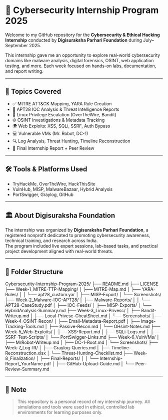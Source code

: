 # 🔐 Cybersecurity Internship Program 2025

Welcome to my GitHub repository for the **Cybersecurity & Ethical Hacking Internship** conducted by **Digisuraksha Parhari Foundation** during July–September 2025.

This internship gave me an opportunity to explore real-world cybersecurity domains like malware analysis, digital forensics, OSINT, web application testing, and more. Each week focused on hands-on labs, documentation, and report writing.

---

## 🧠 Topics Covered
- ✅ MITRE ATT&CK Mapping, YARA Rule Creation
- 🦠 APT28 IOC Analysis & Threat Intelligence Reports
- 🐧 Linux Privilege Escalation (OverTheWire, Bandit)
- 🌐 OSINT Investigations & Metadata Tracking
- 🌍 Web Exploits: XSS, SQLi, SSRF, Auth Bypass
- 💻 Vulnerable VMs (Mr. Robot, DC-1)
- 🔍 Log Analysis, Threat Hunting, Timeline Reconstruction
- 📝 Final Internship Report + Peer Review

---

## 🛠 Tools & Platforms Used
- TryHackMe, OverTheWire, HackThisSite
- VulnHub, MISP, MalwareBazaar, Hybrid Analysis
- PortSwigger, Graylog, GitHub

---

## 🏛 About Digisuraksha Foundation

The internship was organized by **Digisuraksha Parhari Foundation**, a registered nonprofit dedicated to promoting cybersecurity awareness, technical training, and research across India.  
The program included live expert sessions, lab-based tasks, and practical project development aligned with real-world threats.

---

## 📁 Folder Structure

Cybersecurity-Internship-Program-2025/
├── README.md
├── LICENSE
├── Week-1_MITRE-TTP-Mapping/
│ ├── MITRE-Map.md
│ ├── YARA-Rules/
│ │ └── apt28_custom.yar
│ ├── MISP-Export/
│ └── Screenshots/
├── Week-2_Malware-IOC-APT28/
│ ├── Malware-Reports/
│ │ └── APT28-CaseStudy.pdf
│ ├── IOC-Feeds/
│ ├── MISP-Exports/
│ └── HybridAnalysis-Summary.md
├── Week-3_Linux-Privesc/
│ ├── Bandit-Writeup.md
│ ├── Local-Privesc-CheatSheet.md
│ └── Screenshots/
├── Week-4_OSINT-Recon/
│ ├── Email-Metadata-Report.pdf
│ ├── Image-Tracking-Tools.md
│ ├── Passive-Recon.md
│ └── OHsint-Notes.md
├── Week-5_Web-Exploits/
│ ├── XSS-Report.md
│ ├── SQLi-Logs.md
│ ├── SSRF-Test-Scripts/
│ └── PortSwigger-Links.md
├── Week-6_VulnVMs/
│ ├── MrRobot-Writeup.md
│ ├── DC-1-Root.md
│ └── Screenshots/
├── Week-7_Log-IR/
│ ├── Graylog-Queries.md
│ ├── Timeline-Reconstruction.xlsx
│ └── Threat-Hunting-Checklist.md
├── Week-8_Finalization/
│ ├── Final-Reports/
│ │ └── Internship-Report_YourName.pdf
│ ├── GitHub-Upload-Guide.md
│ └── Peer-Review-Summary.md

---

## 📌 Note

> This repository is a personal record of my internship journey. All simulations and tools were used in ethical, controlled lab environments for learning purposes only.

